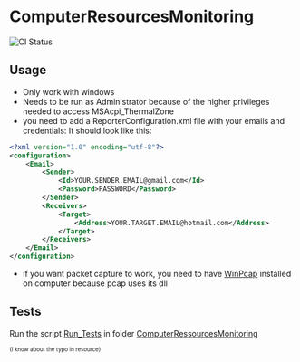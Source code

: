 # ComputerResourcesMonitoring
![CI Status](https://github.com/guidou44/ComputerMonitoring/workflows/ComputerResourceMonitoring%20CI/badge.svg?branch=master)


## Usage

- Only work with windows
- Needs to be run as Administrator because of the higher privileges needed to access MSAcpi_ThermalZone
- you need to add a ReporterConfiguration.xml file with your emails and credentials: It should look like this:

```xml
<?xml version="1.0" encoding="utf-8"?>
<configuration>
	<Email>
		<Sender>
			<Id>YOUR.SENDER.EMAIL@gmail.com</Id>
			<Password>PASSWORD</Password>
		</Sender>
		<Receivers>
			<Target>
				<Address>YOUR.TARGET.EMAIL@hotmail.com</Address>
			</Target>
		</Receivers>
	</Email>
</configuration>
```

- if you want packet capture to work, you need to have [WinPcap](https://www.winpcap.org/install/) installed on computer because pcap uses its dll

## Tests

Run the script [Run_Tests](ComputerRessourcesMonitoring\Run_Tests.bat) in folder [ComputerRessourcesMonitoring](ComputerRessourcesMonitoring)

<sub><sup>(I know about the typo in resource)</sup></sub>
